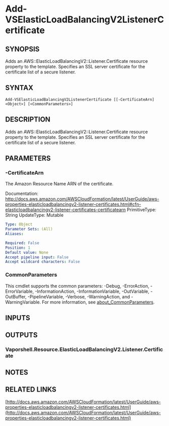 # Add-VSElasticLoadBalancingV2ListenerCertificate

## SYNOPSIS
Adds an AWS::ElasticLoadBalancingV2::Listener.Certificate resource property to the template.
Specifies an SSL server certificate for the certificate list of a secure listener.

## SYNTAX

```
Add-VSElasticLoadBalancingV2ListenerCertificate [[-CertificateArn] <Object>] [<CommonParameters>]
```

## DESCRIPTION
Adds an AWS::ElasticLoadBalancingV2::Listener.Certificate resource property to the template.
Specifies an SSL server certificate for the certificate list of a secure listener.

## PARAMETERS

### -CertificateArn
The Amazon Resource Name ARN of the certificate.

Documentation: http://docs.aws.amazon.com/AWSCloudFormation/latest/UserGuide/aws-properties-elasticloadbalancingv2-listener-certificates.html#cfn-elasticloadbalancingv2-listener-certificates-certificatearn
PrimitiveType: String
UpdateType: Mutable

```yaml
Type: Object
Parameter Sets: (All)
Aliases:

Required: False
Position: 1
Default value: None
Accept pipeline input: False
Accept wildcard characters: False
```

### CommonParameters
This cmdlet supports the common parameters: -Debug, -ErrorAction, -ErrorVariable, -InformationAction, -InformationVariable, -OutVariable, -OutBuffer, -PipelineVariable, -Verbose, -WarningAction, and -WarningVariable. For more information, see [about_CommonParameters](http://go.microsoft.com/fwlink/?LinkID=113216).

## INPUTS

## OUTPUTS

### Vaporshell.Resource.ElasticLoadBalancingV2.Listener.Certificate
## NOTES

## RELATED LINKS

[http://docs.aws.amazon.com/AWSCloudFormation/latest/UserGuide/aws-properties-elasticloadbalancingv2-listener-certificates.html](http://docs.aws.amazon.com/AWSCloudFormation/latest/UserGuide/aws-properties-elasticloadbalancingv2-listener-certificates.html)

